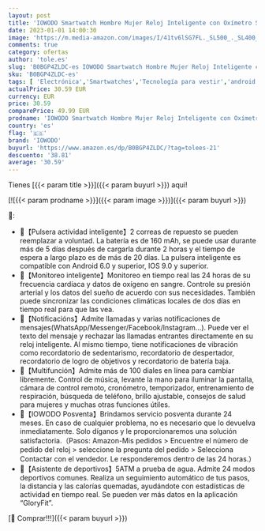 ```yaml
---
layout: post
title: 'IOWODO Smartwatch Hombre Mujer Reloj Inteligente con Oxímetro SpO2  Tensiómetro Pulsómetro Sueño Podómetro Pulsera Actividad con Notificación de Mensajes Impermeable 5ATM para Android iOS 2 Correas '
date: 2023-01-01 14:00:30
image: 'https://m.media-amazon.com/images/I/41tv6lSG7FL._SL500_._SL400_.jpg'
comments: true
category: ofertas
author: 'tole.es'
slug: 'B0BGP4ZLDC-es IOWODO Smartwatch Hombre Mujer Reloj Inteligente con...'
sku: 'B0BGP4ZLDC-es'
tags: [ 'Electrónica','Smartwatches','Tecnología para vestir','android','iowodo','🇪🇸', ]
actualPrice: 30.59 EUR
currency: EUR
price: 30.59
comparePrice: 49.99 EUR
prodname: 'IOWODO Smartwatch Hombre Mujer Reloj Inteligente con Oxímetro SpO2  Tensiómetro Pulsómetro Sueño Podómetro Pulsera Actividad con Notificación de Mensajes Impermeable 5ATM para Android iOS 2 Correas '
country: 'es'
flag: '🇪🇸'
brand: 'IOWODO'
buyurl: 'https://www.amazon.es/dp/B0BGP4ZLDC/?tag=tolees-21'
descuento: '38.81'
average: '30.59'
---
```


Tienes [{{< param title >}}]({{< param buyurl >}}) aqui!

[![{{< param prodname >}}]({{< param image >}})]({{< param buyurl >}})

🔎:

- 🌼【Pulsera actividad inteligente】2 correas de repuesto se pueden reemplazar a voluntad. La batería es de 160 mAh, se puede usar durante más de 5 días después de cargarla durante 2 horas y el tiempo de espera a largo plazo es de más de 20 días. La pulsera inteligente es compatible con Android 6.0 y superior, IOS 9.0 y superior.
- 🌼【Monitoreo inteligente】Monitoreo en tiempo real las 24 horas de su frecuencia cardíaca y datos de oxígeno en sangre. Controle su presión arterial y los datos del sueño de acuerdo con sus necesidades. También puede sincronizar las condiciones climáticas locales de dos días en tiempo real para que las vea.
- 🌼【Notificacións】Admite llamadas y varias notificaciones de mensajes(WhatsApp/Messenger/Facebook/lnstagram...). Puede ver el texto del mensaje y rechazar las llamadas entrantes directamente en su reloj inteligente. Al mismo tiempo, tiene notificaciones de vibración como recordatorio de sedentarismo, recordatorio de despertador, recordatorio de logro de objetivos y recordatorio de batería baja.
- 🌼【Multifunción】Admite más de 100 diales en línea para cambiar libremente. Control de música, levante la mano para iluminar la pantalla, cámara de control remoto, cronómetro, temporizador, entrenamiento de respiración, búsqueda de teléfono, brillo ajustable, consejos de salud para mujeres y muchas otras funciones útiles.
- 📌【IOWODO Posventa】Brindamos servicio posventa durante 24 meses. En caso de cualquier problema, no es necesario que lo devuelva inmediatamente. Solo díganos y le proporcionaremos una solución satisfactoria.（Pasos: Amazon-Mis pedidos > Encuentre el número de pedido del reloj > seleccione la pregunta del pedido > Selecciona Contactar con el vendedor. Le responderemos dentro de las 24 horas.）
- 🌼【Asistente de deportivos】5ATM a prueba de agua. Admite 24 modos deportivos comunes. Realiza un seguimiento automático de tus pasos, la distancia y las calorías quemadas, ayudándote con estadísticas de actividad en tiempo real. Se pueden ver más datos en la aplicación “GloryFit”.

[🛒 Comprar!!!]({{< param buyurl >}})

